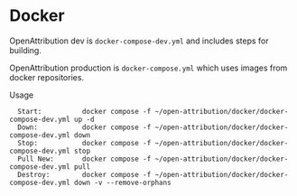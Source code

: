 # Docker

OpenAttribution dev is `docker-compose-dev.yml` and includes steps for building.

OpenAttribution production is `docker-compose.yml` which uses images from docker repositories.

Usage
```
  Start:          docker compose -f ~/open-attribution/docker/docker-compose-dev.yml up -d
  Down:           docker compose -f ~/open-attribution/docker/docker-compose-dev.yml down
  Stop:           docker compose -f ~/open-attribution/docker/docker-compose-dev.yml stop
  Pull New:       docker compose -f ~/open-attribution/docker/docker-compose-dev.yml pull
  Destroy:        docker compose -f ~/open-attribution/docker/docker-compose-dev.yml down -v --remove-orphans
```
